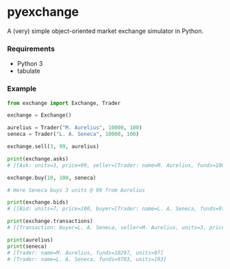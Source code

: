 # pyexchange
A (very) simple object-oriented market exchange simulator in Python.

### Requirements

* Python 3
* tabulate

### Example

```python
from exchange import Exchange, Trader

exchange = Exchange()

aurelius = Trader("M. Aurelius", 10000, 100)
seneca = Trader("L. A. Seneca", 10000, 100)

exchange.sell(3, 99, aurelius)

print(exchange.asks)
# [[Ask: units=3, price=99, seller=[Trader: name=M. Aurelius, funds=10000, units=100]]]

exchange.buy(10, 100, seneca)

# Here Seneca buys 3 units @ 99 from Aurelius

print(exchange.bids)
# [[Bid: units=7, price=100, buyer=[Trader: name=L. A. Seneca, funds=9703, units=103]]]

print(exchange.transactions)
# [[Transaction: buyer=L. A. Seneca, seller=M. Aurelius, units=3, price=99]]

print(aurelius)
print(seneca)
# [Trader: name=M. Aurelius, funds=10297, units=97]
# [Trader: name=L. A. Seneca, funds=9703, units=103]
```
